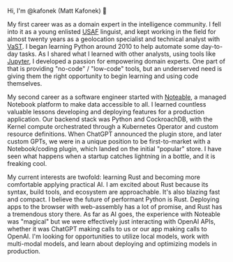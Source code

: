 Hi, I'm @kafonek (Matt Kafonek) :wave:

My first career was as a domain expert in the intelligence community. I fell into it as a young enlisted [USAF](https://www.airforce.com/) linguist, and kept working in the field for almost twenty years as a geolocation specialist and technical analyst with [VaST](https://www.vast-inc.com/). I began learning Python around 2010 to help automate some day-to-day tasks. As I shared what I learned with other analysts, using tools like [Jupyter](https://jupyter.org), I developed a passion for empowering domain experts. One part of that is providing "no-code" / "low-code" tools, but an underserved need is giving them the right opportunity to begin learning and using code themselves.

My second career as a software engineer started with [Noteable](https://noteable.io), a managed Notebook platform to make data accessible to all. I learned countless valuable lessons developing and deploying features for a production application. Our backend stack was Python and CockroachDB, with the Kernel compute orchestrated through a Kubernetes Operator and custom resource definitions. When ChatGPT announced the plugin store, and later custom GPTs, we were in a unique position to be first-to-market with a Notebook/coding plugin, which landed on the initial "popular" store. I have seen what happens when a startup catches lightning in a bottle, and it is freaking cool.

My current interests are twofold: learning Rust and becoming more comfortable applying practical AI. I am excited about Rust because its syntax, build tools, and ecosystem are approachable. It's also blazing fast and compact. I believe the future of performant Python is Rust. Deploying apps to the browser with web-assembly has a lot of promise, and Rust has a tremendous story there. As far as AI goes, the experience with Noteable was "magical" but we were effectively just interacting with OpenAI APIs, whether it was ChatGPT making calls to us or our app making calls to OpenAI. I'm looking for opportunities to utilize local models, work with multi-modal models, and learn about deploying and optimizing models in production.

